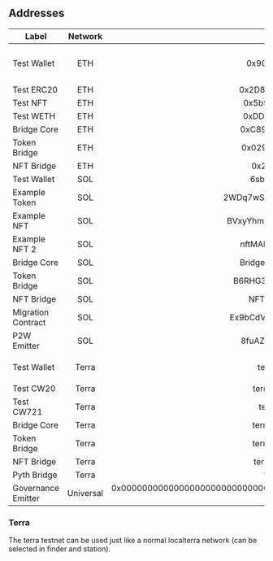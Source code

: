 ## Addresses

| Label              | Network         | Address                                                                                               | Note                                                                                                                                                           |
| -------------      | :-------------: | -----:                                                                                                | :-----                                                                                                                                                         |
| Test Wallet        | ETH             | 0x90F8bf6A479f320ead074411a4B0e7944Ea8c9C1                                                            | Key: `0x4f3edf983ac636a65a842ce7c78d9aa706d3b113bce9c46f30d7d21715b23b1d` Mnemonic `myth like bonus scare over problem client lizard pioneer submit female collect`                                                                                 |
| Test ERC20         | ETH             | 0x2D8BE6BF0baA74e0A907016679CaE9190e80dD0A                                                            | Tokens minted to Test Wallet                                                                                                                                   |
| Test NFT           | ETH             | 0x5b9b42d6e4B2e4Bf8d42Eba32D46918e10899B66                                                            | One minted to Test Wallet          
| Test WETH          | ETH             | 0xDDb64fE46a91D46ee29420539FC25FD07c5FEa3E                                                            | Tokens minted to Test Wallet  
| Bridge Core        | ETH             | 0xC89Ce4735882C9F0f0FE26686c53074E09B0D550                                                            |                                                                                                                                                                |
| Token Bridge       | ETH             | 0x0290FB167208Af455bB137780163b7B7a9a10C16                                                            |                                                                                                                                                                |
| NFT Bridge         | ETH             | 0x26b4afb60d6c903165150c6f0aa14f8016be4aec                                                            |                                                                                                                                                                |
| Test Wallet        | SOL             | 6sbzC1eH4FTujJXWj51eQe25cYvr4xfXbJ1vAj7j2k5J                                                          | Key in `solana/keys/solana-devnet.json`                                                                                                                        |
| Example Token      | SOL             | 2WDq7wSs9zYrpx2kbHDA4RUTRch2CCTP6ZWaH4GNfnQQ                                                          | Tokens minted to Test Wallet                                                                                                                                   |
| Example NFT        | SOL             | BVxyYhm498L79r4HMQ9sxZ5bi41DmJmeWZ7SCS7Cyvna                                                          | One minted to Test Wallet                                                                                                                                      |
| Example NFT 2      | SOL             | nftMANh29jbMboVnbYt1AUAWFP9N4Jnckr9Zeq85WUs                                                           | One minted to Test Wallet                                                                                                                                      |
| Bridge Core        | SOL             | Bridge1p5gheXUvJ6jGWGeCsgPKgnE3YgdGKRVCMY9o                                                           |                                                                                                                                                                |
| Token Bridge       | SOL             | B6RHG3mfcckmrYN1UhmJzyS1XX3fZKbkeUcpJe9Sy3FE                                                          |                                                                                                                                                                |
| NFT Bridge         | SOL             | NFTWqJR8YnRVqPDvTJrYuLrQDitTG5AScqbeghi4zSA                                                           |                                                                                                                                                                |
| Migration Contract | SOL             | Ex9bCdVMSfx7EzB3pgSi2R4UHwJAXvTw18rBQm5YQ8gK                                                          |                                                                                                                                                                |
| P2W Emitter        | SOL             | 8fuAZUxHecYLMC76ZNjYzwRybUiDv9LhkRQsAccEykLr                                                          |                                                                                                                                                                |
| Test Wallet        | Terra           | terra1x46rqay4d3cssq8gxxvqz8xt6nwlz4td20k38v                                                          | Mnemonic: `notice oak worry limit wrap speak medal online prefer cluster roof addict wrist behave treat actual wasp year salad speed social layer crew genius` |
| Test CW20          | Terra           | terra13nkgqrfymug724h8pprpexqj9h629sa3ncw7sh                                                          | Tokens minted to Test Wallet                                                                                                                                   |
| Test CW721         | Terra           | terra1l425neayde0fzfcv3apkyk4zqagvflm6cmha9v                                                          | NFTs minted to Test Wallet                                                                                                                                   |
| Bridge Core        | Terra           | terra18vd8fpwxzck93qlwghaj6arh4p7c5n896xzem5                                                          |                                                                                                                                                                |
| Token Bridge       | Terra           | terra10pyejy66429refv3g35g2t7am0was7ya7kz2a4                                                          |                                                                                                                                                                |
| NFT Bridge         | Terra           | terra19zpyd046u4swqpksr3n44cej4j8pg6ah2y6dcg                                                          |                                                                                                                                                                |
| Pyth Bridge        | Terra           | terra1plju286nnfj3z54wgcggd4enwaa9fgf5kgrgzl                                                          |                                                                                                                                                                |
| Governance Emitter | Universal       | 0x0000000000000000000000000000000000000000000000000000000000000004 / 11111111111111111111111111111115 | Emitter Chain: 0x01                                                                                                                                            |

### Terra

The terra testnet can be used just like a normal localterra network (can be selected in finder and station).
